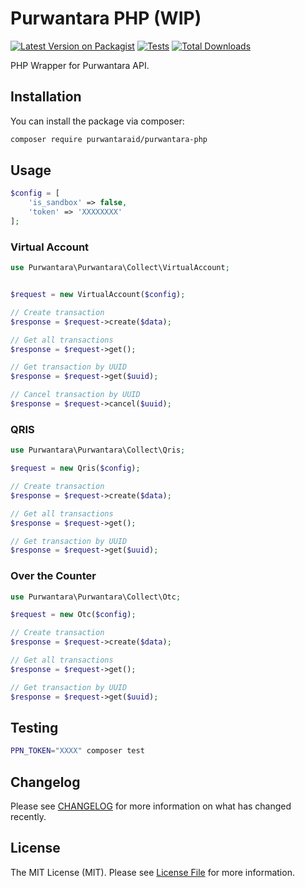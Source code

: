 # Purwantara PHP (WIP)

[![Latest Version on Packagist](https://img.shields.io/packagist/v/purwantaraid/purwantara-php.svg?style=flat-square)](https://packagist.org/packages/purwantaraid/purwantara-php)
[![Tests](https://img.shields.io/github/actions/workflow/status/purwantaraid/purwantara-php/run-tests.yml?branch=main&label=tests&style=flat-square)](https://github.com/purwantaraid/purwantara-php/actions/workflows/run-tests.yml)
[![Total Downloads](https://img.shields.io/packagist/dt/purwantaraid/purwantara-php.svg?style=flat-square)](https://packagist.org/packages/purwantaraid/purwantara-php)

PHP Wrapper for Purwantara API.

## Installation

You can install the package via composer:

```bash
composer require purwantaraid/purwantara-php
```

## Usage

```php
$config = [
    'is_sandbox' => false, 
    'token' => 'XXXXXXXX'
];
```

### Virtual Account

```php
use Purwantara\Purwantara\Collect\VirtualAccount;


$request = new VirtualAccount($config);

// Create transaction
$response = $request->create($data);

// Get all transactions
$response = $request->get();

// Get transaction by UUID
$response = $request->get($uuid);

// Cancel transaction by UUID
$response = $request->cancel($uuid);
```
### QRIS

```php
use Purwantara\Purwantara\Collect\Qris;

$request = new Qris($config);

// Create transaction
$response = $request->create($data);

// Get all transactions
$response = $request->get();

// Get transaction by UUID
$response = $request->get($uuid);
```

### Over the Counter

```php
use Purwantara\Purwantara\Collect\Otc;

$request = new Otc($config);

// Create transaction
$response = $request->create($data);

// Get all transactions
$response = $request->get();

// Get transaction by UUID
$response = $request->get($uuid);
```

## Testing

```bash
PPN_TOKEN="XXXX" composer test
```

## Changelog

Please see [CHANGELOG](CHANGELOG.md) for more information on what has changed recently.

## License

The MIT License (MIT). Please see [License File](LICENSE.md) for more information.
